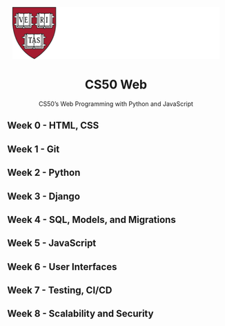 <div align="center">
<a><img height="120px" src="https://github.com/fesper-s/CS50/blob/main/assets/havard-logo.svg"></a>

# CS50 Web
CS50’s Web Programming with Python and JavaScript
</div>


## Week 0 - HTML, CSS

## Week 1 - Git

## Week 2 - Python

## Week 3 - Django

## Week 4 - SQL, Models, and Migrations

## Week 5 - JavaScript

## Week 6 - User Interfaces

## Week 7 - Testing, CI/CD

## Week 8 - Scalability and Security
